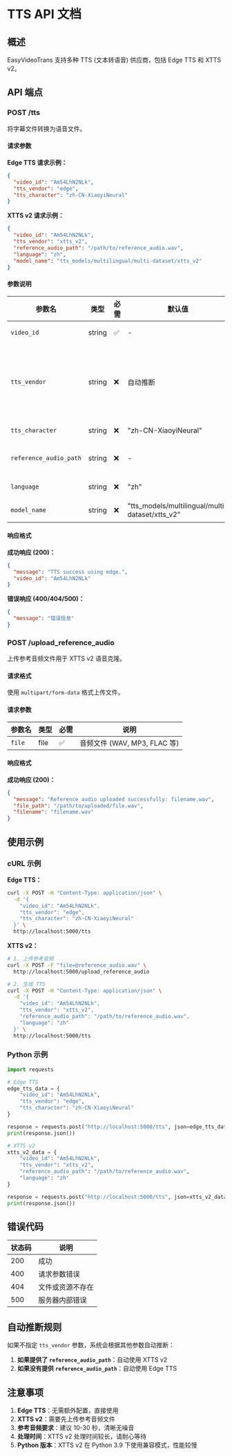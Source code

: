 # TTS API 文档

## 概述

EasyVideoTrans 支持多种 TTS (文本转语音) 供应商，包括 Edge TTS 和 XTTS v2。

## API 端点

### POST /tts

将字幕文件转换为语音文件。

#### 请求参数

**Edge TTS 请求示例：**

```json
{
  "video_id": "Am54LhN2NLk",
  "tts_vendor": "edge",
  "tts_character": "zh-CN-XiaoyiNeural"
}
```

**XTTS v2 请求示例：**

```json
{
  "video_id": "Am54LhN2NLk",
  "tts_vendor": "xtts_v2",
  "reference_audio_path": "/path/to/reference_audio.wav",
  "language": "zh",
  "model_name": "tts_models/multilingual/multi-dataset/xtts_v2"
}
```

#### 参数说明

| 参数名 | 类型 | 必需 | 默认值 | 说明 |
|--------|------|------|--------|------|
| `video_id` | string | ✅ | - | YouTube 视频 ID |
| `tts_vendor` | string | ❌ | 自动推断 | TTS 供应商 ("edge" 或 "xtts_v2")，如果不指定则根据其他参数自动推断 |
| `tts_character` | string | ❌ | "zh-CN-XiaoyiNeural" | Edge TTS 语音角色 |
| `reference_audio_path` | string | ❌ | - | XTTS v2 参考音频文件路径 |
| `language` | string | ❌ | "zh" | XTTS v2 目标语言 |
| `model_name` | string | ❌ | "tts_models/multilingual/multi-dataset/xtts_v2" | XTTS v2 模型名称 |

#### 响应格式

**成功响应 (200)：**

```json
{
  "message": "TTS success using edge.",
  "video_id": "Am54LhN2NLk"
}
```

**错误响应 (400/404/500)：**

```json
{
  "message": "错误信息"
}
```

### POST /upload_reference_audio

上传参考音频文件用于 XTTS v2 语音克隆。

#### 请求格式

使用 `multipart/form-data` 格式上传文件。

#### 请求参数

| 参数名 | 类型 | 必需 | 说明 |
|--------|------|------|------|
| `file` | file | ✅ | 音频文件 (WAV, MP3, FLAC 等) |

#### 响应格式

**成功响应 (200)：**

```json
{
  "message": "Reference audio uploaded successfully: filename.wav",
  "file_path": "/path/to/uploaded/file.wav",
  "filename": "filename.wav"
}
```

## 使用示例

### cURL 示例

**Edge TTS：**

```bash
curl -X POST -H "Content-Type: application/json" \
  -d '{
    "video_id": "Am54LhN2NLk",
    "tts_vendor": "edge",
    "tts_character": "zh-CN-XiaoyiNeural"
  }' \
  http://localhost:5000/tts
```

**XTTS v2：**

```bash
# 1. 上传参考音频
curl -X POST -F "file=@reference_audio.wav" \
  http://localhost:5000/upload_reference_audio

# 2. 生成 TTS
curl -X POST -H "Content-Type: application/json" \
  -d '{
    "video_id": "Am54LhN2NLk",
    "tts_vendor": "xtts_v2",
    "reference_audio_path": "/path/to/reference_audio.wav",
    "language": "zh"
  }' \
  http://localhost:5000/tts
```

### Python 示例

```python
import requests

# Edge TTS
edge_tts_data = {
    "video_id": "Am54LhN2NLk",
    "tts_vendor": "edge",
    "tts_character": "zh-CN-XiaoyiNeural"
}

response = requests.post("http://localhost:5000/tts", json=edge_tts_data)
print(response.json())

# XTTS v2
xtts_v2_data = {
    "video_id": "Am54LhN2NLk",
    "tts_vendor": "xtts_v2",
    "reference_audio_path": "/path/to/reference_audio.wav",
    "language": "zh"
}

response = requests.post("http://localhost:5000/tts", json=xtts_v2_data)
print(response.json())
```

## 错误代码

| 状态码 | 说明 |
|--------|------|
| 200 | 成功 |
| 400 | 请求参数错误 |
| 404 | 文件或资源不存在 |
| 500 | 服务器内部错误 |

## 自动推断规则

如果不指定 `tts_vendor` 参数，系统会根据其他参数自动推断：

1. **如果提供了 `reference_audio_path`**：自动使用 XTTS v2
2. **如果没有提供 `reference_audio_path`**：自动使用 Edge TTS

## 注意事项

1. **Edge TTS**：无需额外配置，直接使用
2. **XTTS v2**：需要先上传参考音频文件
3. **参考音频要求**：建议 10-30 秒，清晰无噪音
4. **处理时间**：XTTS v2 处理时间较长，请耐心等待
5. **Python 版本**：XTTS v2 在 Python 3.9 下使用兼容模式，性能较慢
